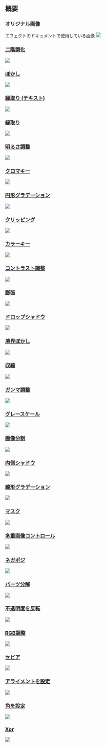 ## 概要

### オリジナル画像

エフェクトのドキュメントで使用している画像
![](https://beditor.net/imgs/example/original.png)

### [二階調化](https://beditor.net/Document/effects/binarization)
![](https://raw.githubusercontent.com/b-editor/LearnBEditor/main/ja-JP/images/binarization.jpg)

### [ぼかし](https://beditor.net/Document/effects/blur)
![](https://raw.githubusercontent.com/b-editor/LearnBEditor/main/ja-JP/images/blur.jpg)

### [縁取り (テキスト)](https://beditor.net/Document/effects/border-text)
![](https://raw.githubusercontent.com/b-editor/LearnBEditor/main/ja-JP/images/border-text.jpg)

### [縁取り](https://beditor.net/Document/effects/border)
![](https://raw.githubusercontent.com/b-editor/LearnBEditor/main/ja-JP/images/border.jpg)

### [明るさ調整](https://beditor.net/Document/effects/brightness)
![](https://raw.githubusercontent.com/b-editor/LearnBEditor/main/ja-JP/images/brightness-correction.jpg)

### [クロマキー](https://beditor.net/Document/effects/chroma-key)
![](https://raw.githubusercontent.com/b-editor/LearnBEditor/main/ja-JP/images/chroma-key.jpg)

### [円形グラデーション](https://beditor.net/Document/effects/circular-gradient)
![](https://raw.githubusercontent.com/b-editor/LearnBEditor/main/ja-JP/images/circular-gradient.jpg)

### [クリッピング](https://beditor.net/Document/effects/clipping)
![](https://raw.githubusercontent.com/b-editor/LearnBEditor/main/ja-JP/images/clipping.jpg)

### [カラーキー](https://beditor.net/Document/effects/color-key)
![](https://raw.githubusercontent.com/b-editor/LearnBEditor/main/ja-JP/images/color-key.jpg)

### [コントラスト調整](https://beditor.net/Document/effects/contrast)
![](https://raw.githubusercontent.com/b-editor/LearnBEditor/main/ja-JP/images/contrast-correction.jpg)

### [膨張](https://beditor.net/Document/effects/dilate)
![](https://raw.githubusercontent.com/b-editor/LearnBEditor/main/ja-JP/images/dilate.jpg)

### [ドロップシャドウ](https://beditor.net/Document/effects/drop-shadow)
![](https://raw.githubusercontent.com/b-editor/LearnBEditor/main/ja-JP/images/drop-shadow.jpg)

### [境界ぼかし](https://beditor.net/Document/effects/edge-blur)
![](https://raw.githubusercontent.com/b-editor/LearnBEditor/main/ja-JP/images/edge-blur.jpg)

### [収縮](https://beditor.net/Document/effects/erode)
![](https://raw.githubusercontent.com/b-editor/LearnBEditor/main/ja-JP/images/erode.jpg)

### [ガンマ調整](https://beditor.net/Document/effects/gamma)
![](https://raw.githubusercontent.com/b-editor/LearnBEditor/main/ja-JP/images/gamma-correction.jpg)

### [グレースケール](https://beditor.net/Document/effects/grayscale)
![](https://raw.githubusercontent.com/b-editor/LearnBEditor/main/ja-JP/images/grayscale.jpg)

### [画像分割](https://beditor.net/Document/effects/image-split)
![](https://raw.githubusercontent.com/b-editor/LearnBEditor/main/ja-JP/images/image-split.jpg)

### [内側シャドウ](https://beditor.net/Document/effects/inner-shadow)
![](https://raw.githubusercontent.com/b-editor/LearnBEditor/main/ja-JP/images/inner-shadow.jpg)

### [線形グラデーション](https://beditor.net/Document/effects/linear-gradient)
![](https://raw.githubusercontent.com/b-editor/LearnBEditor/main/ja-JP/images/linear-gradient.jpg)

### [マスク](https://beditor.net/Document/effects/mask)
![](https://raw.githubusercontent.com/b-editor/LearnBEditor/main/ja-JP/images/mask.jpg)

### [多重画像コントロール](https://beditor.net/Document/effects/multiple-controls)
![](https://raw.githubusercontent.com/b-editor/LearnBEditor/main/ja-JP/images/disasm_and_multiple-control.jpg)

### [ネガポジ](https://beditor.net/Document/effects/negaposi)
![](https://raw.githubusercontent.com/b-editor/LearnBEditor/main/ja-JP/images/negaposi.jpg)

### [パーツ分解](https://beditor.net/Document/effects/parts-disassembly)
![](https://raw.githubusercontent.com/b-editor/LearnBEditor/main/ja-JP/images/disasm_and_multiple-control.jpg)

### [不透明度を反転](https://beditor.net/Document/effects/reverse-opacity)
![](https://raw.githubusercontent.com/b-editor/LearnBEditor/main/ja-JP/images/reverse-opacity.jpg)

### [RGB調整](https://beditor.net/Document/effects/rgb-correction)
![](https://raw.githubusercontent.com/b-editor/LearnBEditor/main/ja-JP/images/rgb-correction.jpg)

### [セピア](https://beditor.net/Document/effects/sepia)
![](https://raw.githubusercontent.com/b-editor/LearnBEditor/main/ja-JP/images/sepia.jpg)

### [アライメントを設定](https://beditor.net/Document/effects/set-alignment)
![](https://raw.githubusercontent.com/b-editor/LearnBEditor/main/ja-JP/images/set-alignment.jpg)

### [色を設定](https://beditor.net/Document/effects/set-color)
![](https://raw.githubusercontent.com/b-editor/LearnBEditor/main/ja-JP/images/set-color.jpg)

### [Xor](https://beditor.net/Document/effects/xor)
![](https://raw.githubusercontent.com/b-editor/LearnBEditor/main/ja-JP/images/xor.jpg)
